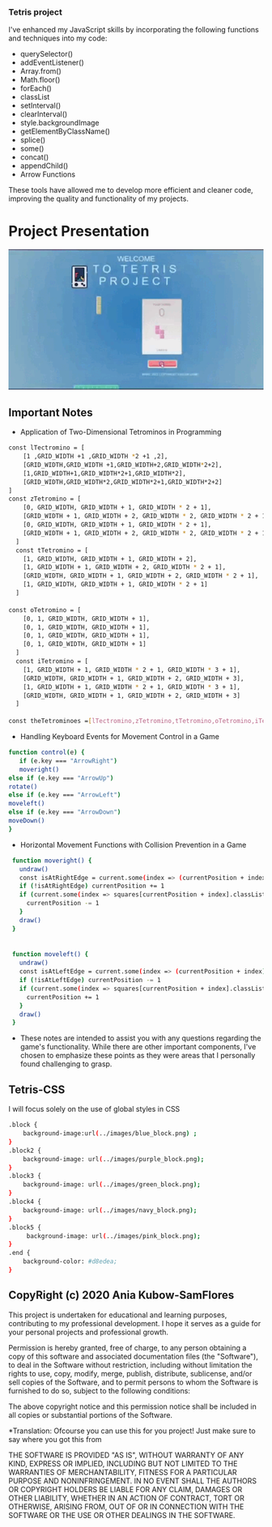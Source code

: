 ### Tetris project

I've enhanced my JavaScript skills by incorporating the following functions and techniques into my code:

- querySelector()
- addEventListener()
- Array.from()
- Math.floor()
- forEach()
- classList
- setInterval()
- clearInterval()
- style.backgroundImage
- getElementByClassName()
- splice()
- some()
- concat()
- appendChild()
- Arrow Functions

These tools have allowed me to develop more efficient and cleaner code, improving the quality and functionality of my projects.

# Project Presentation

![](./images/Video%20.gif)

## Important Notes

- Application of Two-Dimensional Tetrominos in Programming
```sh
const lTectromino = [
    [1 ,GRID_WIDTH +1 ,GRID_WIDTH *2 +1 ,2],
    [GRID_WIDTH,GRID_WIDTH +1,GRID_WIDTH+2,GRID_WIDTH*2+2],
    [1,GRID_WIDTH+1,GRID_WIDTH*2+1,GRID_WIDTH*2],
    [GRID_WIDTH,GRID_WIDTH*2,GRID_WIDTH*2+1,GRID_WIDTH*2+2]
]
const zTetromino = [
    [0, GRID_WIDTH, GRID_WIDTH + 1, GRID_WIDTH * 2 + 1],
    [GRID_WIDTH + 1, GRID_WIDTH + 2, GRID_WIDTH * 2, GRID_WIDTH * 2 + 1],
    [0, GRID_WIDTH, GRID_WIDTH + 1, GRID_WIDTH * 2 + 1],
    [GRID_WIDTH + 1, GRID_WIDTH + 2, GRID_WIDTH * 2, GRID_WIDTH * 2 + 1]
  ]
  const tTetromino = [
    [1, GRID_WIDTH, GRID_WIDTH + 1, GRID_WIDTH + 2],
    [1, GRID_WIDTH + 1, GRID_WIDTH + 2, GRID_WIDTH * 2 + 1],
    [GRID_WIDTH, GRID_WIDTH + 1, GRID_WIDTH + 2, GRID_WIDTH * 2 + 1],
    [1, GRID_WIDTH, GRID_WIDTH + 1, GRID_WIDTH * 2 + 1]
  ]

const oTetromino = [
    [0, 1, GRID_WIDTH, GRID_WIDTH + 1],
    [0, 1, GRID_WIDTH, GRID_WIDTH + 1],
    [0, 1, GRID_WIDTH, GRID_WIDTH + 1],
    [0, 1, GRID_WIDTH, GRID_WIDTH + 1]
  ]
  const iTetromino = [
    [1, GRID_WIDTH + 1, GRID_WIDTH * 2 + 1, GRID_WIDTH * 3 + 1],
    [GRID_WIDTH, GRID_WIDTH + 1, GRID_WIDTH + 2, GRID_WIDTH + 3],
    [1, GRID_WIDTH + 1, GRID_WIDTH * 2 + 1, GRID_WIDTH * 3 + 1],
    [GRID_WIDTH, GRID_WIDTH + 1, GRID_WIDTH + 2, GRID_WIDTH + 3]
  ]

const theTetrominoes =[lTectromino,zTetromino,tTetromino,oTetromino,iTetromino]
```

 - Handling Keyboard Events for Movement Control in a Game
 ```sh
 function control(e) {
    if (e.key === "ArrowRight")
    moveright()
else if (e.key === "ArrowUp")
rotate()
else if (e.key === "ArrowLeft")
moveleft()
else if (e.key === "ArrowDown")
moveDown()
}
 ```
- Horizontal Movement Functions with Collision Prevention in a Game
 ```sh
  function moveright() {
    undraw()
    const isAtRightEdge = current.some(index => (currentPosition + index) % width === width - 1)
    if (!isAtRightEdge) currentPosition += 1
    if (current.some(index => squares[currentPosition + index].classList.contains('block2'))) {
      currentPosition -= 1
    }
    draw()
  }

  
  function moveleft() {
    undraw()
    const isAtLeftEdge = current.some(index => (currentPosition + index) % width === 0)
    if (!isAtLeftEdge) currentPosition -= 1
    if (current.some(index => squares[currentPosition + index].classList.contains('block2'))) {
      currentPosition += 1
    }
    draw()
  }
 ```
  - These notes are intended to assist you with any questions regarding the game's functionality. While there are other important components, I've chosen to emphasize these points as they were areas that I personally found challenging to grasp.

  ## Tetris-CSS
I will focus solely on the use of global styles in CSS
```sh
.block {
    background-image:url(../images/blue_block.png) ;
}
.block2 {
    background-image: url(../images/purple_block.png);
}
.block3 {
    background-image: url(../images/green_block.png);
}
.block4 {
    background-image: url(../images/navy_block.png);
}
.block5 {
     background-image: url(../images/pink_block.png);
}
.end {
    background-color: #d8edea;
}
```

## CopyRight (c) 2020 Ania Kubow-SamFlores

This project is undertaken for educational and learning purposes, contributing to my professional development. I hope it serves as a guide for your personal projects and professional growth.

Permission is hereby granted, free of charge, to any person obtaining a copy of this software and associated documentation files (the "Software"), to deal in the Software without restriction, including without limitation the rights to use, copy, modify, merge, publish, distribute, sublicense, and/or sell copies of the Software, and to permit persons to whom the Software is furnished to do so, subject to the following conditions:

The above copyright notice and this permission notice shall be included in all copies or substantial portions of the Software.

*Translation: Ofcourse you can use this for you project! Just make sure to say where you got this from

THE SOFTWARE IS PROVIDED "AS IS", WITHOUT WARRANTY OF ANY KIND, EXPRESS OR IMPLIED, INCLUDING BUT NOT LIMITED TO THE WARRANTIES OF MERCHANTABILITY, FITNESS FOR A PARTICULAR PURPOSE AND NONINFRINGEMENT. IN NO EVENT SHALL THE AUTHORS OR COPYRIGHT HOLDERS BE LIABLE FOR ANY CLAIM, DAMAGES OR OTHER LIABILITY, WHETHER IN AN ACTION OF CONTRACT, TORT OR OTHERWISE, ARISING FROM, OUT OF OR IN CONNECTION WITH THE SOFTWARE OR THE USE OR OTHER DEALINGS IN THE SOFTWARE.